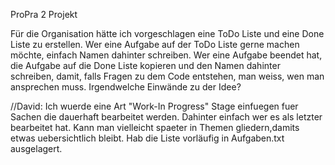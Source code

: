 ProPra 2 Projekt

Für die Organisation hätte ich vorgeschlagen eine ToDo Liste und eine Done Liste zu erstellen. 
Wer eine Aufgabe auf der ToDo Liste gerne machen möchte, einfach Namen dahinter schreiben. 
Wer eine Aufgabe beendet hat, die Aufgabe auf die Done Liste kopieren und den Namen dahinter schreiben, damit, falls Fragen zu dem Code entstehen, man weiss, wen man ansprechen muss.
Irgendwelche Einwände zu der Idee?

//David: Ich wuerde eine Art "Work-In Progress" Stage einfuegen fuer Sachen die dauerhaft bearbeitet werden. Dahinter einfach wer es als letzter bearbeitet hat. Kann man vielleicht spaeter in Themen gliedern,damits etwas uebersichtlich bleibt.
Hab die Liste vorläufig in Aufgaben.txt ausgelagert.

